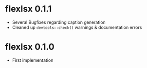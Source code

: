# flexlsx 0.1.1

* Several Bugfixes regarding caption generation
* Cleaned up `devtools::check()` warnings & documentation errors

# flexlsx 0.1.0

* First implementation
